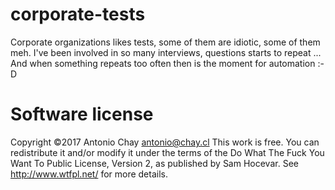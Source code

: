# corporate-tests

Corporate organizations likes tests, some of them are idiotic, some of them meh.
I've been involved in so many interviews, questions starts to repeat ...
And when something repeats too often then is the moment for automation :-D

# Software license

Copyright ©2017 Antonio Chay <antonio@chay.cl>
This work is free. You can redistribute it and/or modify it under the
terms of the Do What The Fuck You Want To Public License, Version 2,
as published by Sam Hocevar. See http://www.wtfpl.net/ for more details.
